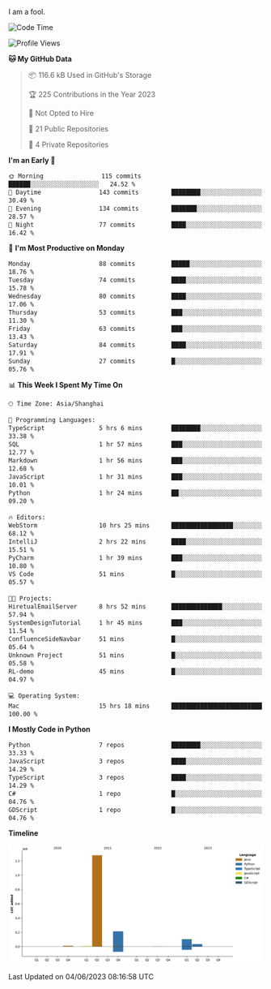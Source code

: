 I am a fool.

<!--START_SECTION:waka-->
![Code Time](http://img.shields.io/badge/Code%20Time-453%20hrs%2044%20mins-blue)

![Profile Views](http://img.shields.io/badge/Profile%20Views-2-blue)

**🐱 My GitHub Data** 

> 📦 116.6 kB Used in GitHub's Storage 
 > 
> 🏆 225 Contributions in the Year 2023
 > 
> 🚫 Not Opted to Hire
 > 
> 📜 21 Public Repositories 
 > 
> 🔑 4 Private Repositories 
 > 
**I'm an Early 🐤** 

```text
🌞 Morning                115 commits         ██████░░░░░░░░░░░░░░░░░░░   24.52 % 
🌆 Daytime                143 commits         ████████░░░░░░░░░░░░░░░░░   30.49 % 
🌃 Evening                134 commits         ███████░░░░░░░░░░░░░░░░░░   28.57 % 
🌙 Night                  77 commits          ████░░░░░░░░░░░░░░░░░░░░░   16.42 % 
```
📅 **I'm Most Productive on Monday** 

```text
Monday                   88 commits          █████░░░░░░░░░░░░░░░░░░░░   18.76 % 
Tuesday                  74 commits          ████░░░░░░░░░░░░░░░░░░░░░   15.78 % 
Wednesday                80 commits          ████░░░░░░░░░░░░░░░░░░░░░   17.06 % 
Thursday                 53 commits          ███░░░░░░░░░░░░░░░░░░░░░░   11.30 % 
Friday                   63 commits          ███░░░░░░░░░░░░░░░░░░░░░░   13.43 % 
Saturday                 84 commits          ████░░░░░░░░░░░░░░░░░░░░░   17.91 % 
Sunday                   27 commits          █░░░░░░░░░░░░░░░░░░░░░░░░   05.76 % 
```


📊 **This Week I Spent My Time On** 

```text
🕑︎ Time Zone: Asia/Shanghai

💬 Programming Languages: 
TypeScript               5 hrs 6 mins        ████████░░░░░░░░░░░░░░░░░   33.38 % 
SQL                      1 hr 57 mins        ███░░░░░░░░░░░░░░░░░░░░░░   12.77 % 
Markdown                 1 hr 56 mins        ███░░░░░░░░░░░░░░░░░░░░░░   12.68 % 
JavaScript               1 hr 31 mins        ███░░░░░░░░░░░░░░░░░░░░░░   10.01 % 
Python                   1 hr 24 mins        ██░░░░░░░░░░░░░░░░░░░░░░░   09.20 % 

🔥 Editors: 
WebStorm                 10 hrs 25 mins      █████████████████░░░░░░░░   68.12 % 
IntelliJ                 2 hrs 22 mins       ████░░░░░░░░░░░░░░░░░░░░░   15.51 % 
PyCharm                  1 hr 39 mins        ███░░░░░░░░░░░░░░░░░░░░░░   10.80 % 
VS Code                  51 mins             █░░░░░░░░░░░░░░░░░░░░░░░░   05.57 % 

🐱‍💻 Projects: 
HiretualEmailServer      8 hrs 52 mins       ██████████████░░░░░░░░░░░   57.94 % 
SystemDesignTutorial     1 hr 45 mins        ███░░░░░░░░░░░░░░░░░░░░░░   11.54 % 
ConfluenceSideNavbar     51 mins             █░░░░░░░░░░░░░░░░░░░░░░░░   05.64 % 
Unknown Project          51 mins             █░░░░░░░░░░░░░░░░░░░░░░░░   05.58 % 
RL-demo                  45 mins             █░░░░░░░░░░░░░░░░░░░░░░░░   04.97 % 

💻 Operating System: 
Mac                      15 hrs 18 mins      █████████████████████████   100.00 % 
```

**I Mostly Code in Python** 

```text
Python                   7 repos             ████████░░░░░░░░░░░░░░░░░   33.33 % 
JavaScript               3 repos             ████░░░░░░░░░░░░░░░░░░░░░   14.29 % 
TypeScript               3 repos             ████░░░░░░░░░░░░░░░░░░░░░   14.29 % 
C#                       1 repo              █░░░░░░░░░░░░░░░░░░░░░░░░   04.76 % 
GDScript                 1 repo              █░░░░░░░░░░░░░░░░░░░░░░░░   04.76 % 
```



**Timeline**

![Lines of Code chart](https://raw.githubusercontent.com/VeejaLiu/VeejaLiu/master/assets/bar_graph.png)


 Last Updated on 04/06/2023 08:16:58 UTC
<!--END_SECTION:waka-->
